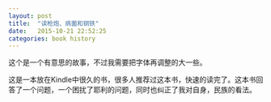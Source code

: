 ```yaml
---
layout: post
title:  "读枪炮、病菌和钢铁"
date:   2015-10-21 22:52:25
categories: book history
---
```

这个是一个有意思的故事，不过我需要把字体再调整的大一些。

这是一本放在Kindle中很久的书，很多人推荐过这本书，快速的读完了。这本书回答了一个问题，一个困扰了耶利的问题，同时也纠正了我对自身，民族的看法。

